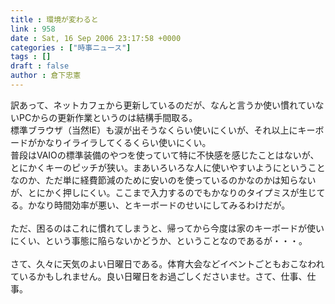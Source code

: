 ```yaml
---
title : 環境が変わると
link : 958
date : Sat, 16 Sep 2006 23:17:58 +0000
categories : ["時事ニュース"]
tags : []
draft : false
author : 倉下忠憲
---
```


訳あって、ネットカフェから更新しているのだが、なんと言うか使い慣れていないPCからの更新作業というのは結構手間取る。<BR>標準ブラウザ（当然IE）も涙が出そうなくらい使いにくいが、それ以上にキーボードがかなりイライラしてくるくらい使いにくい。<BR>普段はVAIOの標準装備のやつを使っていて特に不快感を感じたことはないが、とにかくキーのピッチが狭い。まあいろいろな人に使いやすいようにということなのか、ただ単に経費節減のために安いのを使っているのかなのかは知らないが、とにかく押しにくい。ここまで入力するのでもかなりのタイプミスが生じてる。かなり時間効率が悪い、とキーボードのせいにしてみるわけだが。<BR><BR>ただ、困るのはこれに慣れてしまうと、帰ってから今度は家のキーボードが使いにくい、という事態に陥らないかどうか、ということなのであるが・・・。<BR><BR>さて、久々に天気のよい日曜日である。体育大会などイベントごともおこなわれているかもしれません。良い日曜日をお過ごしくださいませ。さて、仕事、仕事。<br><br>
